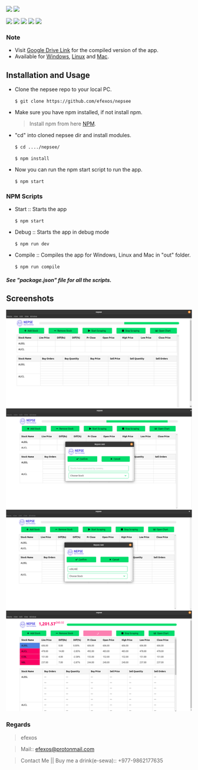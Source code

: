 ![](https://img.shields.io/badge/efexos-nepsee-brightgreen)
![](https://img.shields.io/badge/version-2.1.4-purple)

![](https://img.shields.io/badge/-Electron-blue)
![](https://img.shields.io/badge/-Javascript-orange)
![](https://img.shields.io/badge/-HTML-red)
![](https://img.shields.io/badge/-NPM-blueviolet)
![](https://img.shields.io/badge/-Node-ff68b4)

### Note
   - Visit [Google Drive Link](https://drive.google.com/drive/folders/1BiMXNkvClyFFvJmoSuCYRO4m72AWJv8X?usp=sharing) for the compiled version of the app.
   - Available for [Windows](https://drive.google.com/file/d/1xeyg5brzme4cWpgvfjyPaQ24zN-12dH4/view?usp=sharing), [Linux](https://drive.google.com/file/d/1ifu6XY4ou0Zyt23g6Qul0UURui-NRVRt/view?usp=sharing) and [Mac](https://drive.google.com/file/d/13ObRgVTJR5ADM7vB4kv17rGNhhbfJ06v/view?usp=sharing). 

## Installation and Usage
   - Clone the nepsee repo to your local PC.
   
      `$ git clone https://github.com/efexos/nepsee`
 
   - Make sure you have npm installed, if not install npm.
      > Install npm from here [NPM](https://www.npmjs.com/get-npm).
   - "cd" into cloned nepsee dir and install modules.
   
      `$ cd ..../nepsee/`

      `$ npm install`
 
   - Now you can run the npm start script to run the app.
 
      `$ npm start`

### NPM Scripts
   - Start :: Starts the app

      `$ npm start`
      
   - Debug :: Starts the app in debug mode
   
      `$ npm run dev`
      
   - Compile :: Compiles the app for Windows, Linux and Mac in "out" folder.
      
      `$ npm run compile`

##### See "package.json" file for all the scripts.

## Screenshots
![](https://github.com/efexos/nepsee/blob/master/screenshots/sc1.png)
![](https://github.com/efexos/nepsee/blob/master/screenshots/sc2.png)
![](https://github.com/efexos/nepsee/blob/master/screenshots/sc3.png)
![](https://github.com/efexos/nepsee/blob/master/screenshots/sc4.png)

### Regards
   > efexos

   > Mail:: efexos@protonmail.com

   > Contact Me || Buy me a drink(e-sewa):: +977-9862177635 